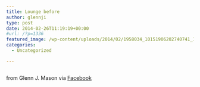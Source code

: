 ```yaml
---
title: Lounge before
author: glennji
type: post
date: 2014-02-26T11:19:19+00:00
#url: /?p=1336
featured_image: /wp-content/uploads/2014/02/1958034_10151906202740741_1375159637_n.jpg
categories:
  - Uncategorized

---
```

<div>
  <img style="max-width: 600px;" src="/wp-content/uploads/2014/02/1958034_10151906202740741_1375159637_n.jpg" alt="" /></p> 
  
  <div>
    from Glenn J. Mason via <a href="http://ift.tt/1dyuw8w">Facebook</a>
  </div>
</div>

